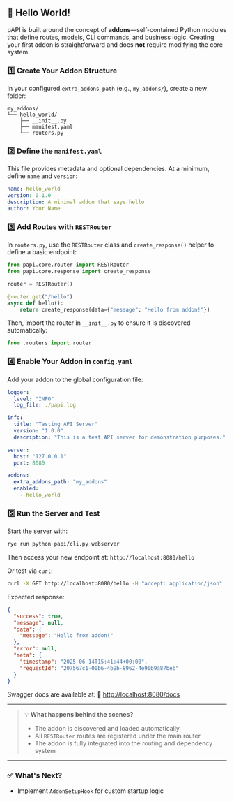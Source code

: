 ## 🚀 Hello World!

pAPI is built around the concept of **addons**—self-contained Python modules that define routes, models, CLI commands, and business logic. Creating your first addon is straightforward and does **not** require modifying the core system.

### 1️⃣ Create Your Addon Structure

In your configured `extra_addons_path` (e.g., `my_addons/`), create a new folder:

```
my_addons/
└── hello_world/
    ├── __init__.py
    ├── manifest.yaml
    └── routers.py
```

### 2️⃣ Define the `manifest.yaml`

This file provides metadata and optional dependencies. At a minimum, define `name` and `version`:

```yaml
name: hello_world
version: 0.1.0
description: A minimal addon that says hello
author: Your Name
```

### 3️⃣ Add Routes with `RESTRouter`

In `routers.py`, use the `RESTRouter` class and `create_response()` helper to define a basic endpoint:

```python
from papi.core.router import RESTRouter
from papi.core.response import create_response

router = RESTRouter()

@router.get("/hello")
async def hello():
    return create_response(data={"message": "Hello from addon!"})
```

Then, import the router in `__init__.py` to ensure it is discovered automatically:

```python
from .routers import router
```

### 4️⃣ Enable Your Addon in `config.yaml`

Add your addon to the global configuration file:

```yaml
logger:
  level: "INFO"
  log_file: ./papi.log

info:
  title: "Testing API Server"
  version: "1.0.0"
  description: "This is a test API server for demonstration purposes."

server:
  host: "127.0.0.1"
  port: 8080

addons:
  extra_addons_path: "my_addons"
  enabled:
    - hello_world
```

### 5️⃣ Run the Server and Test

Start the server with:

```bash
rye run python papi/cli.py webserver
```

Then access your new endpoint at:
`http://localhost:8080/hello`

Or test via `curl`:

```bash
curl -X GET http://localhost:8080/hello -H "accept: application/json"
```

Expected response:

```json
{
  "success": true,
  "message": null,
  "data": {
    "message": "Hello from addon!"
  },
  "error": null,
  "meta": {
    "timestamp": "2025-06-14T15:41:44+00:00",
    "requestId": "207567c1-00b6-4b9b-8962-4e90b9a87beb"
  }
}
```

Swagger docs are available at:
🔗 [http://localhost:8080/docs](http://localhost:8080/docs)

---

> 💡 **What happens behind the scenes?**
>
> * The addon is discovered and loaded automatically
> * All `RESTRouter` routes are registered under the main router
> * The addon is fully integrated into the routing and dependency system

---

### ✅ What's Next?

* Implement `AddonSetupHook` for custom startup logic
